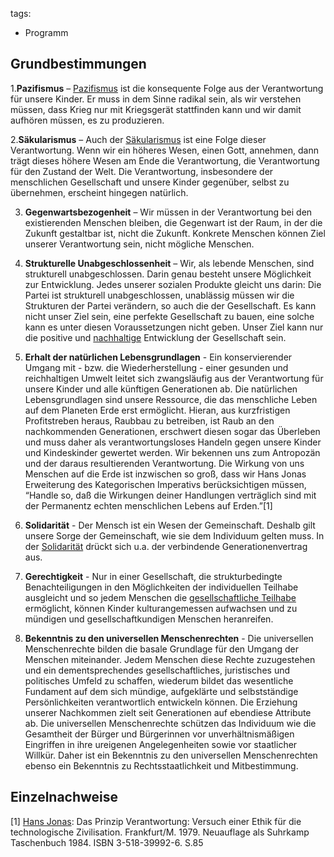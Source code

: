 tags:
 - Programm

Grundbestimmungen
-----------------

1.**Pazifismus** – [Pazifismus](/wiki/Pazifismus "wikilink") ist die
konsequente Folge aus der Verantwortung für unsere Kinder. Er muss in
dem Sinne radikal sein, als wir verstehen müssen, dass Krieg nur mit
Kriegsgerät stattfinden kann und wir damit aufhören müssen, es zu
produzieren.

2.**Säkularismus** – Auch der [Säkularismus](/wiki/Säkularismus "wikilink")
ist eine Folge dieser Verantwortung. Wenn wir ein höheres Wesen, einen
Gott, annehmen, dann trägt dieses höhere Wesen am Ende die
Verantwortung, die Verantwortung für den Zustand der Welt. Die
Verantwortung, insbesondere der menschlichen Gesellschaft und unsere
Kinder gegenüber, selbst zu übernehmen, erscheint hingegen natürlich.

3. **Gegenwartsbezogenheit** – Wir müssen in der Verantwortung bei den
existierenden Menschen bleiben, die Gegenwart ist der Raum, in der die
Zukunft gestaltbar ist, nicht die Zukunft. Konkrete Menschen können Ziel
unserer Verantwortung sein, nicht mögliche Menschen.

4. **Strukturelle Unabgeschlossenheit** – Wir, als lebende Menschen,
sind strukturell unabgeschlossen. Darin genau besteht unsere Möglichkeit
zur Entwicklung. Jedes unserer sozialen Produkte gleicht uns darin: Die
Partei ist strukturell unabgeschlossen, unablässig müssen wir die
Strukturen der Partei verändern, so auch die der Gesellschaft. Es kann
nicht unser Ziel sein, eine perfekte Gesellschaft zu bauen, eine solche
kann es unter diesen Voraussetzungen nicht geben. Unser Ziel kann nur
die positive und [nachhaltige](/wiki/Nachhaltigkeit "wikilink") Entwicklung
der Gesellschaft sein.

5. **Erhalt der natürlichen Lebensgrundlagen** - Ein konservierender
Umgang mit - bzw. die Wiederherstellung - einer gesunden und
reichhaltigen Umwelt leitet sich zwangsläufig aus der Verantwortung für
unsere Kinder und alle künftigen Generationen ab. Die natürlichen
Lebensgrundlagen sind unsere Ressource, die das menschliche Leben auf
dem Planeten Erde erst ermöglicht. Hieran, aus kurzfristigen
Profitstreben heraus, Raubbau zu betreiben, ist Raub an den
nachkommenden Generationen, erschwert diesen sogar das Überleben und
muss daher als verantwortungsloses Handeln gegen unsere Kinder und
Kindeskinder gewertet werden. Wir bekennen uns zum Antropozän und der
daraus resultierenden Verantwortung. Die Wirkung von uns Menschen auf
die Erde ist inzwischen so groß, dass wir Hans Jonas Erweiterung des
Kategorischen Imperativs berücksichtigen müssen, “Handle so, daß die
Wirkungen deiner Handlungen verträglich sind mit der Permanentz echten
menschlichen Lebens auf Erden.”[1]

6. **Solidarität** - Der Mensch ist ein Wesen der Gemeinschaft. Deshalb
gilt unsere Sorge der Gemeinschaft, wie sie dem Individuum gelten muss.
In der [Solidarität](/wiki/Solidarität "wikilink") drückt sich u.a. der
verbindende Generationenvertrag aus.

7. **Gerechtigkeit** - Nur in einer Gesellschaft, die strukturbedingte
Benachteiligungen in den Möglichkeiten der individuellen Teilhabe
ausgleicht und so jedem Menschen die [gesellschaftliche
Teilhabe](gesellschaftliche_Teilhabe "wikilink") ermöglicht, können
Kinder kulturangemessen aufwachsen und zu mündigen und
gesellschaftkundigen Menschen heranreifen.

8. **Bekenntnis zu den universellen Menschenrechten** - Die universellen
Menschenrechte bilden die basale Grundlage für den Umgang der Menschen
miteinander. Jedem Menschen diese Rechte zuzugestehen und ein
dementsprechendes gesellschaftliches, juristisches und politisches
Umfeld zu schaffen, wiederum bildet das wesentliche Fundament auf dem
sich mündige, aufgeklärte und selbstständige Persönlichkeiten
verantwortlich entwickeln können. Die Erziehung unserer Nachkommen zielt
seit Generationen auf ebendiese Attribute ab. Die universellen
Menschenrechte schützen das Individuum wie die Gesamtheit der Bürger und
Bürgerinnen vor unverhältnismäßigen Eingriffen in ihre ureigenen
Angelegenheiten sowie vor staatlicher Willkür. Daher ist ein Bekenntnis
zu den universellen Menschenrechten ebenso ein Bekenntnis zu
Rechtsstaatlichkeit und Mitbestimmung.

Einzelnachweise
---------------

<references />

[1] [Hans Jonas](https://de.wikipedia.org/wiki/Hans_Jonas): Das Prinzip
Verantwortung: Versuch einer Ethik für die technologische Zivilisation.
Frankfurt/M. 1979. Neuauflage als Suhrkamp Taschenbuch 1984. ISBN
3-518-39992-6. S.85

